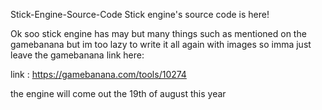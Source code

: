 Stick-Engine-Source-Code
Stick engine's source code is here!

Ok soo stick engine has may but many things such as mentioned on the gamebanana but im too lazy to write it all again with images so imma just leave the gamebanana link here:

link : https://gamebanana.com/tools/10274

the engine will come out the 19th of august this year